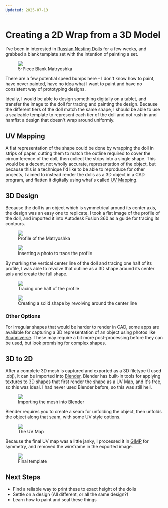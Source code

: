 ```yaml
---
Updated: 2025-07-13
---
```


# Creating a 2D Wrap from a 3D Model

I've been in interested in [Russian Nesting Dolls](https://en.wikipedia.org/wiki/Matryoshka_doll) for a few weeks, and grabbed a blank template set with the intention of painting a set.

<figure>
  <img src="/assets/img/matryoshka/matryoshka.jpg" />
  <figcaption>5-Piece Blank Matryoshka</figcaption>
</figure>

There are a few potential speed bumps here - I don't know how to paint, have never painted, have no idea what I want to paint and have no consistent way of prototyping designs.

Ideally, I would be able to design something digitally on a tablet, and transfer the image to the doll for tracing and painting the design. Because the different tiers of the doll match the same shape, I should be able to use a scaleable template to represent each tier of the doll and not rush in and hamfist a design that doesn't wrap around uniformly.

## UV Mapping

A flat representation of the shape could be done by wrapping the doll in strips of paper, cutting them to match the outline required to cover the circumference of the doll, then collect the strips into a single shape. This would be a decent, not wholly accurate, representation of the object, but because this is a technique I'd like to be able to reproduce for other projects, I aimed to instead render the dolls as a 3D object in a CAD program, and flatten it digitally using what's called [UV Mapping](https://en.wikipedia.org/wiki/UV_mapping).

## 3D Design

Because the doll is an object which is symmetrical around its center axis, the design was an easy one to replicate. I took a flat image of the profile of the doll, and imported it into Autodesk Fusion 360 as a guide for tracing its contours.

<figure>
  <img src="/assets/img/matryoshka/matryoshka-0.jpg" />
  <figcaption>Profile of the Matryoshka</figcaption>
</figure>

<figure>
  <img src="/assets/img/matryoshka/matryoshka-1.png" />
  <figcaption>Inserting a photo to trace the profile</figcaption>
</figure>

By marking the vertical center line of the doll and tracing one half of its profile, I was able to revolve that outline as a 3D shape around its center axis and create the full shape.

<figure>
  <img src="/assets/img/matryoshka/matryoshka-2.png" />
  <figcaption>Tracing one half of the profile</figcaption>
</figure>

<figure>
  <img src="/assets/img/matryoshka/matryoshka-3.png" />
  <figcaption>Creating a solid shape by revolving around the center line</figcaption>
</figure>

### Other Options

For irregular shapes that would be harder to render in CAD, some apps are available for capturing a 3D representation of an object using photos like [Scanniverse](https://scaniverse.com/). These may require a bit more post-processing before they can be used, but look promising for complex shapes.

## 3D to 2D

After a complete 3D mesh is captured and exported as a 3D filetype (I used .obj), it can be imported into [Blender](https://www.blender.org/). Blender has built-in tools for applying textures to 3D shapes that first render the shape as a UV Map, and it's free, so this was ideal. I had never used Blender before, so this was still hell.

<figure>
  <img src="/assets/img/matryoshka/matryoshka-4.png" />
  <figcaption>Importing the mesh into Blender</figcaption>
</figure>

Blender requires you to create a seam for unfolding the object, then unfolds the object along that seam, with some UV style options.

<figure>
  <img src="/assets/img/matryoshka/matryoshka-5.png" />
  <figcaption>The UV Map</figcaption>
</figure>

Because the final UV map was a little janky, I processed it in [GIMP](https://www.gimp.org/) for symmetry, and removed the wireframe in the exported image.

<figure>
  <img src="/assets/img/matryoshka/matryoshka-template.png" />
  <figcaption>Final template</figcaption>
</figure>

## Next Steps

- Find a reliable way to print these to exact height of the dolls
- Settle on a design (All different, or all the same design?)
- Learn how to paint and seal these things
